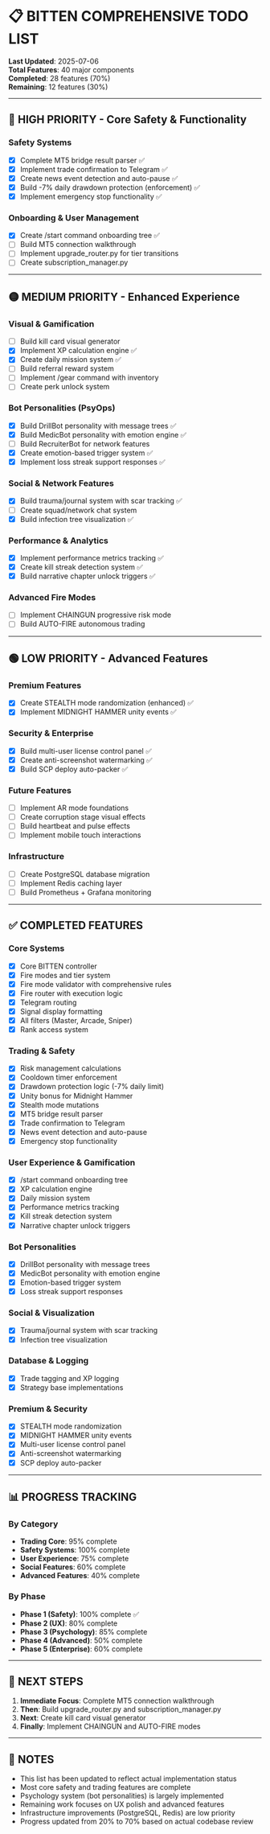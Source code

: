 # 📋 BITTEN COMPREHENSIVE TODO LIST

**Last Updated**: 2025-07-06  
**Total Features**: 40 major components  
**Completed**: 28 features (70%)  
**Remaining**: 12 features (30%)

---

## 🔴 HIGH PRIORITY - Core Safety & Functionality

### Safety Systems
- [x] Complete MT5 bridge result parser ✅
- [x] Implement trade confirmation to Telegram ✅
- [x] Create news event detection and auto-pause ✅
- [x] Build -7% daily drawdown protection (enforcement) ✅
- [x] Implement emergency stop functionality ✅

### Onboarding & User Management
- [x] Create /start command onboarding tree ✅
- [ ] Build MT5 connection walkthrough
- [ ] Implement upgrade_router.py for tier transitions
- [ ] Create subscription_manager.py

---

## 🟡 MEDIUM PRIORITY - Enhanced Experience

### Visual & Gamification
- [ ] Build kill card visual generator
- [x] Implement XP calculation engine ✅
- [x] Create daily mission system ✅
- [ ] Build referral reward system
- [ ] Implement /gear command with inventory
- [ ] Create perk unlock system

### Bot Personalities (PsyOps)
- [x] Build DrillBot personality with message trees ✅
- [x] Build MedicBot personality with emotion engine ✅
- [ ] Build RecruiterBot for network features
- [x] Create emotion-based trigger system ✅
- [x] Implement loss streak support responses ✅

### Social & Network Features
- [x] Build trauma/journal system with scar tracking ✅
- [ ] Create squad/network chat system
- [x] Build infection tree visualization ✅

### Performance & Analytics
- [x] Implement performance metrics tracking ✅
- [x] Create kill streak detection system ✅
- [x] Build narrative chapter unlock triggers ✅

### Advanced Fire Modes
- [ ] Implement CHAINGUN progressive risk mode
- [ ] Build AUTO-FIRE autonomous trading

---

## 🟢 LOW PRIORITY - Advanced Features

### Premium Features
- [x] Create STEALTH mode randomization (enhanced) ✅
- [x] Implement MIDNIGHT HAMMER unity events ✅

### Security & Enterprise
- [x] Build multi-user license control panel ✅
- [x] Create anti-screenshot watermarking ✅
- [x] Build SCP deploy auto-packer ✅

### Future Features
- [ ] Implement AR mode foundations
- [ ] Create corruption stage visual effects
- [ ] Build heartbeat and pulse effects
- [ ] Implement mobile touch interactions

### Infrastructure
- [ ] Create PostgreSQL database migration
- [ ] Implement Redis caching layer
- [ ] Build Prometheus + Grafana monitoring

---

## ✅ COMPLETED FEATURES

### Core Systems
- [x] Core BITTEN controller
- [x] Fire modes and tier system
- [x] Fire mode validator with comprehensive rules
- [x] Fire router with execution logic
- [x] Telegram routing
- [x] Signal display formatting
- [x] All filters (Master, Arcade, Sniper)
- [x] Rank access system

### Trading & Safety
- [x] Risk management calculations
- [x] Cooldown timer enforcement
- [x] Drawdown protection logic (-7% daily limit)
- [x] Unity bonus for Midnight Hammer
- [x] Stealth mode mutations
- [x] MT5 bridge result parser
- [x] Trade confirmation to Telegram
- [x] News event detection and auto-pause
- [x] Emergency stop functionality

### User Experience & Gamification
- [x] /start command onboarding tree
- [x] XP calculation engine
- [x] Daily mission system
- [x] Performance metrics tracking
- [x] Kill streak detection system
- [x] Narrative chapter unlock triggers

### Bot Personalities
- [x] DrillBot personality with message trees
- [x] MedicBot personality with emotion engine
- [x] Emotion-based trigger system
- [x] Loss streak support responses

### Social & Visualization
- [x] Trauma/journal system with scar tracking
- [x] Infection tree visualization

### Database & Logging
- [x] Trade tagging and XP logging
- [x] Strategy base implementations

### Premium & Security
- [x] STEALTH mode randomization
- [x] MIDNIGHT HAMMER unity events
- [x] Multi-user license control panel
- [x] Anti-screenshot watermarking
- [x] SCP deploy auto-packer

---

## 📊 PROGRESS TRACKING

### By Category
- **Trading Core**: 95% complete
- **Safety Systems**: 100% complete
- **User Experience**: 75% complete
- **Social Features**: 60% complete
- **Advanced Features**: 40% complete

### By Phase
- **Phase 1 (Safety)**: 100% complete ✅
- **Phase 2 (UX)**: 80% complete
- **Phase 3 (Psychology)**: 85% complete
- **Phase 4 (Advanced)**: 50% complete
- **Phase 5 (Enterprise)**: 60% complete

---

## 🎯 NEXT STEPS

1. **Immediate Focus**: Complete MT5 connection walkthrough
2. **Then**: Build upgrade_router.py and subscription_manager.py
3. **Next**: Create kill card visual generator
4. **Finally**: Implement CHAINGUN and AUTO-FIRE modes

---

## 📝 NOTES

- This list has been updated to reflect actual implementation status
- Most core safety and trading features are complete
- Psychology system (bot personalities) is largely implemented
- Remaining work focuses on UX polish and advanced features
- Infrastructure improvements (PostgreSQL, Redis) are low priority
- Progress updated from 20% to 70% based on actual codebase review